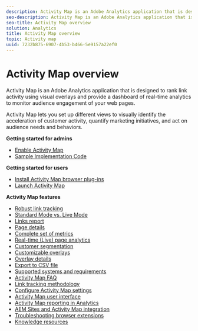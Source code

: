 ```yaml
---
description: Activity Map is an Adobe Analytics application that is designed to rank link activity using visual overlays and provide a dashboard of real-time analytics to monitor audience engagement of your web pages.
seo-description: Activity Map is an Adobe Analytics application that is designed to rank link activity using visual overlays and provide a dashboard of real-time analytics to monitor audience engagement of your web pages.
seo-title: Activity Map overview
solution: Analytics
title: Activity Map overview
topic: Activity map
uuid: 7232b875-6907-4b53-b466-5e9157a22ef0
---
```


# Activity Map overview

Activity Map is an Adobe Analytics application that is designed to rank link activity using visual overlays and provide a dashboard of real-time analytics to monitor audience engagement of your web pages.

Activity Map lets you set up different views to visually identify the acceleration of customer activity, quantify marketing initiatives, and act on audience needs and behaviors.

**Getting started for admins**

* [Enable Activity Map](activitymap-getting-started/activitymap-getting-started-admins/activitymap-enable.md)
* [Sample Implementation Code](activitymap-getting-started/activitymap-getting-started-admins/activitymap-sample-implementation-code.md)

**Getting started for users**

* [Install Activity Map browser plug-ins](activitymap-getting-started/activitymap-getting-started-users/activitymap-install.md)
* [Launch Activity Map](activitymap-getting-started/activitymap-getting-started-users/activitymap-launch.md)

**Activity Map features**

* [Robust link tracking](lnk-tracking-overview.md)
* [Standard Mode vs. Live Mode](activitymap-standard-live.md)
* [Links report](activitymap-links-report.md)
* [Page details](activitymap-page-flow.md)
* [Complete set of metrics](activitymap-complete-metrics.md)
* [Real-time (Live) page analytics](activitymap-realtime.md)
* [Customer segmentation](activitymap-multiple-segments.md)
* [Customizable overlays](activitymap-gainerslosers.md)
* [Overlay details](activitymap-overlay-details.md)
* [Export to CSV file](activitymap-csv.md)
* [Supported systems and requirements](activitymap-sysreqs.md)
* [Activity Map FAQ](activitymap-faq.md)
* [Link tracking methodology](activitymap-link-tracking/activitymap-link-tracking-methodology.md)
* [Configure Activity Map settings](activitymap-overlay-settings.md)
* [Activity Map user interface](activitymap-user-interface.md)
* [Activity Map reporting in Analytics](activitymap-reporting-analytics.md)
* [AEM Sites and Activity Map integration](aem-sites-integration.md)
* [Troubleshooting browser extensions](troubleshooting-browser-extensions.md)
* [Knowledge resources](activitymap-info-resources.md)
